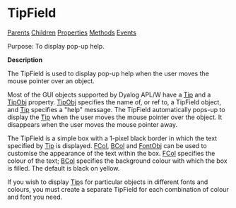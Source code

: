 




<h1 class="heading"><span class="name">TipField</span></h1>

[Parents](../ParentLists/TipField.htm) [Children](../ChildLists/TipField.htm) [Properties](../PropLists/TipField.htm) [Methods](../MethodLists/TipField.htm) [Events](../EventLists/TipField.htm)


Purpose: To display pop-up help.


**Description**


The TipField is used to display pop-up help when the user moves the mouse pointer over an object.



Most of the GUI objects supported by Dyalog APL/W have a [Tip](../a-z/tip.md) and a [TipObj](../a-z/tipobj.md) property. [TipObj](../a-z/tipobj.md) specifies the name of, or ref to, a TipField object, and [Tip](../a-z/tip.md) specifies a "help" message. The TipField automatically pops-up to display the [Tip](../a-z/tip.md) when the user moves the mouse pointer over the object. It disappears when the user moves the mouse pointer away.


The TipField is a simple box with a 1-pixel black border in which the text specified by [Tip](../a-z/tip.md) is displayed. [FCol](../a-z/fcol.md), [BCol](../a-z/bcol.md) and [FontObj](../a-z/fontobj.md) can be used to customise the appearance of the text within the box. [FCol](../a-z/fcol.md) specifies the colour of the text; [BCol](../a-z/bcol.md) specifies the background colour with which the box is filled. The default is black on yellow.


If you wish to display [Tip](../a-z/tip.md)s for particular objects in different fonts and colours, you must create a separate TipField for each combination of colour and font you need.


